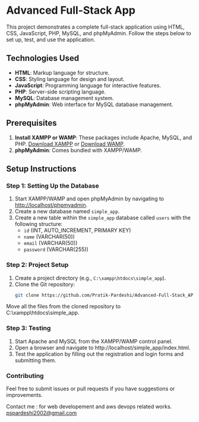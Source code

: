 # Advanced Full-Stack App

This project demonstrates a complete full-stack application using HTML, CSS, JavaScript, PHP, MySQL, and phpMyAdmin. Follow the steps below to set up, test, and use the application.

## Technologies Used

- **HTML**: Markup language for structure.
- **CSS**: Styling language for design and layout.
- **JavaScript**: Programming language for interactive features.
- **PHP**: Server-side scripting language.
- **MySQL**: Database management system.
- **phpMyAdmin**: Web interface for MySQL database management.

## Prerequisites

1. **Install XAMPP or WAMP**: These packages include Apache, MySQL, and PHP. [Download XAMPP](https://www.apachefriends.org/index.html) or [Download WAMP](http://www.wampserver.com/en/).
2. **phpMyAdmin**: Comes bundled with XAMPP/WAMP.

## Setup Instructions

### Step 1: Setting Up the Database

1. Start XAMPP/WAMP and open phpMyAdmin by navigating to [http://localhost/phpmyadmin](http://localhost/phpmyadmin).
2. Create a new database named `simple_app`.
3. Create a new table within the `simple_app` database called `users` with the following structure:
   - `id` (INT, AUTO_INCREMENT, PRIMARY KEY)
   - `name` (VARCHAR(50))
   - `email` (VARCHAR(50))
   - `password` (VARCHAR(255))

### Step 2: Project Setup

1. Create a project directory (e.g., `C:\xampp\htdocs\simple_app`).
2. Clone the Git repository:
   ```bash
   git clone https://github.com/Pratik-Pardeshi/Advanced-Full-Stack_APP.git
   
Move all the files from the cloned repository to C:\xampp\htdocs\simple_app.

### Step 3: Testing 
1. Start Apache and MySQL from the XAMPP/WAMP control panel.
2. Open a browser and navigate to http://localhost/simple_app/index.html.
3. Test the application by filling out the registration and login forms and submitting them.

### Contributing
Feel free to submit issues or pull requests if you have suggestions or improvements.

Contact me : for web developement and aws devops related works.
pspardeshi2002@gmail.com

